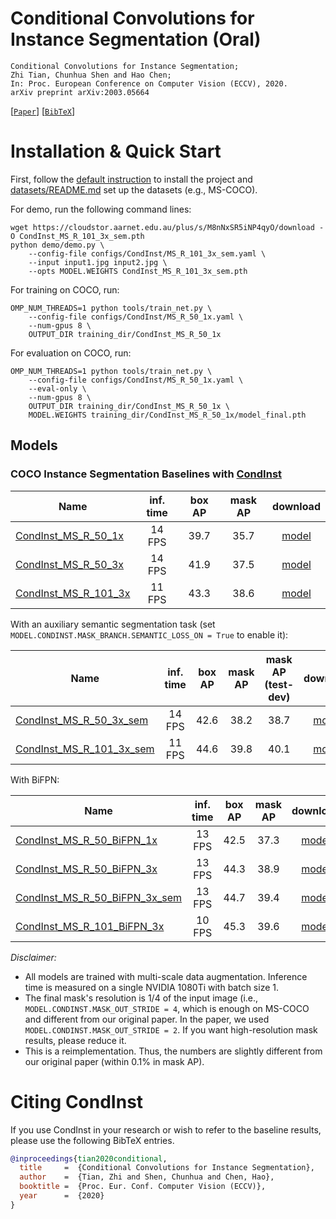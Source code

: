 # Conditional Convolutions for Instance Segmentation (Oral)

    Conditional Convolutions for Instance Segmentation;
    Zhi Tian, Chunhua Shen and Hao Chen;
    In: Proc. European Conference on Computer Vision (ECCV), 2020.
    arXiv preprint arXiv:2003.05664

[[`Paper`](https://arxiv.org/abs/2003.05664)] [[`BibTeX`](#citing-condinst)]


# Installation & Quick Start
First, follow the [default instruction](../../README.md#Installation) to install the project and [datasets/README.md](https://github.com/facebookresearch/detectron2/blob/master/datasets/README.md) 
set up the datasets (e.g., MS-COCO).

For demo, run the following command lines:
```
wget https://cloudstor.aarnet.edu.au/plus/s/M8nNxSR5iNP4qyO/download -O CondInst_MS_R_101_3x_sem.pth
python demo/demo.py \
    --config-file configs/CondInst/MS_R_101_3x_sem.yaml \
    --input input1.jpg input2.jpg \
    --opts MODEL.WEIGHTS CondInst_MS_R_101_3x_sem.pth
```

For training on COCO, run:
```
OMP_NUM_THREADS=1 python tools/train_net.py \
    --config-file configs/CondInst/MS_R_50_1x.yaml \
    --num-gpus 8 \
    OUTPUT_DIR training_dir/CondInst_MS_R_50_1x
```

For evaluation on COCO, run:
```
OMP_NUM_THREADS=1 python tools/train_net.py \
    --config-file configs/CondInst/MS_R_50_1x.yaml \
    --eval-only \
    --num-gpus 8 \
    OUTPUT_DIR training_dir/CondInst_MS_R_50_1x \
    MODEL.WEIGHTS training_dir/CondInst_MS_R_50_1x/model_final.pth
```


## Models
### COCO Instance Segmentation Baselines with [CondInst](https://arxiv.org/abs/2003.05664)

Name | inf. time | box AP | mask AP | download
--- |:---:|:---:|:---:|:---:
[CondInst_MS_R_50_1x](MS_R_50_1x.yaml) | 14 FPS | 39.7 | 35.7 | [model](https://cloudstor.aarnet.edu.au/plus/s/Trx1r4tLJja7sLT/download)
[CondInst_MS_R_50_3x](MS_R_50_3x.yaml) | 14 FPS | 41.9 | 37.5 | [model](https://cloudstor.aarnet.edu.au/plus/s/T3OGVBiaSVLvo5E/download)
[CondInst_MS_R_101_3x](MS_R_101_3x.yaml) | 11 FPS | 43.3 | 38.6 | [model](https://cloudstor.aarnet.edu.au/plus/s/vWLiYm8OnrTSUD2/download)

With an auxiliary semantic segmentation task (set `MODEL.CONDINST.MASK_BRANCH.SEMANTIC_LOSS_ON = True` to enable it):

Name | inf. time | box AP | mask AP | mask AP (test-dev) | download
--- |:---:|:---:|:---:|:---:|:---:
[CondInst_MS_R_50_3x_sem](MS_R_50_3x_sem.yaml) | 14 FPS | 42.6 | 38.2 | 38.7 | [model](https://cloudstor.aarnet.edu.au/plus/s/75Ag8VvC6WedVNh/download)
[CondInst_MS_R_101_3x_sem](MS_R_101_3x_sem.yaml) | 11 FPS | 44.6 | 39.8 | 40.1 | [model](https://cloudstor.aarnet.edu.au/plus/s/M8nNxSR5iNP4qyO/download)

With BiFPN:

Name | inf. time | box AP | mask AP | download
--- |:---:|:---:|:---:|:---:
[CondInst_MS_R_50_BiFPN_1x](MS_R_50_BiFPN_1x.yaml) | 13 FPS | 42.5 | 37.3 | [model](https://cloudstor.aarnet.edu.au/plus/s/RyCG82WhTop99j2/download)
[CondInst_MS_R_50_BiFPN_3x](MS_R_50_BiFPN_3x.yaml) | 13 FPS | 44.3 | 38.9 | [model](https://cloudstor.aarnet.edu.au/plus/s/W9ZCcxJF0P5NhJQ/download)
[CondInst_MS_R_50_BiFPN_3x_sem](MS_R_50_BiFPN_3x_sem.yaml) | 13 FPS | 44.7 | 39.4 | [model](https://cloudstor.aarnet.edu.au/plus/s/9cAHjZtdaAGnb2Q/download)
[CondInst_MS_R_101_BiFPN_3x](MS_R_101_BiFPN_3x.yaml) | 10 FPS | 45.3 | 39.6 | [model](https://cloudstor.aarnet.edu.au/plus/s/HyB0O0D7hfpUC2n/download)


*Disclaimer:*

- All models are trained with multi-scale data augmentation. Inference time is measured on a single NVIDIA 1080Ti with batch size 1.
- The final mask's resolution is 1/4 of the input image (i.e., `MODEL.CONDINST.MASK_OUT_STRIDE = 4`, which is enough on MS-COCO and different from our original paper. In the paper, we used `MODEL.CONDINST.MASK_OUT_STRIDE = 2`. If you want high-resolution mask results, please reduce it.
- This is a reimplementation. Thus, the numbers are slightly different from our original paper (within 0.1% in mask AP).


# Citing CondInst
If you use CondInst in your research or wish to refer to the baseline results, please use the following BibTeX entries.
```BibTeX
@inproceedings{tian2020conditional,
  title     =  {Conditional Convolutions for Instance Segmentation},
  author    =  {Tian, Zhi and Shen, Chunhua and Chen, Hao},
  booktitle =  {Proc. Eur. Conf. Computer Vision (ECCV)},
  year      =  {2020}
}
```
